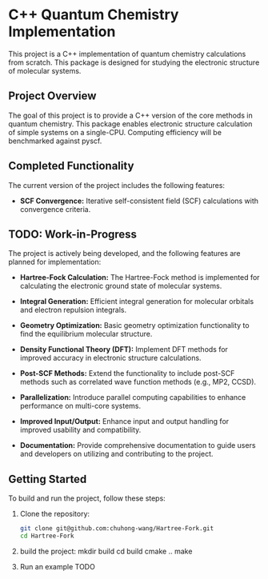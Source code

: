 # C++ Quantum Chemistry Implementation

This project is a C++ implementation of quantum chemistry calculations from scratch. This package is designed for studying the electronic structure of molecular systems.

## Project Overview

The goal of this project is to provide a C++ version of the core methods in quantum chemistry. This package enables electronic structure calculation of simple systems on a single-CPU. Computing efficiency will be benchmarked against pyscf. 

## Completed Functionality

The current version of the project includes the following features:

- **SCF Convergence:** Iterative self-consistent field (SCF) calculations with convergence criteria.

## TODO: Work-in-Progress

The project is actively being developed, and the following features are planned for implementation:

- **Hartree-Fock Calculation:** The Hartree-Fock method is implemented for calculating the electronic ground state of molecular systems.

- **Integral Generation:** Efficient integral generation for molecular orbitals and electron repulsion integrals.

- **Geometry Optimization:** Basic geometry optimization functionality to find the equilibrium molecular structure.

- **Density Functional Theory (DFT):** Implement DFT methods for improved accuracy in electronic structure calculations.

- **Post-SCF Methods:** Extend the functionality to include post-SCF methods such as correlated wave function methods (e.g., MP2, CCSD).

- **Parallelization:** Introduce parallel computing capabilities to enhance performance on multi-core systems.

- **Improved Input/Output:** Enhance input and output handling for improved usability and compatibility.

- **Documentation:** Provide comprehensive documentation to guide users and developers on utilizing and contributing to the project.

## Getting Started

To build and run the project, follow these steps:

1. Clone the repository:

   ```bash
   git clone git@github.com:chuhong-wang/Hartree-Fork.git
   cd Hartree-Fork 

2. build the project:
    mkdir build
    cd build
    cmake ..
    make

3. Run an example
    TODO 

